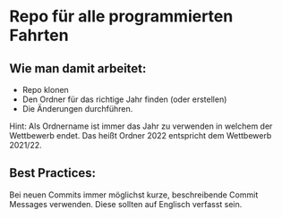 # Repo für alle programmierten Fahrten
## Wie man damit arbeitet:
  - Repo klonen
  - Den Ordner für das richtige Jahr finden (oder erstellen)
  - Die Änderungen durchführen.

Hint: Als Ordnername ist immer das Jahr zu verwenden in welchem der Wettbewerb endet. Das heißt Ordner 2022 entspricht dem Wettbewerb 2021/22.
## Best Practices:
Bei neuen Commits immer möglichst kurze, beschreibende Commit Messages verwenden. Diese sollten auf Englisch verfasst sein.

